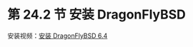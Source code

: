 # 第 24.2 节 安装 DragonFlyBSD

安装视频：[安装 DragonFlyBSD 6.4](https://www.bilibili.com/video/BV1BM41187pD/)



